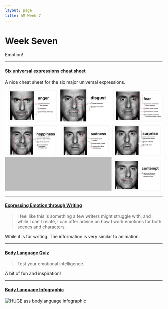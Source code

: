 ```yaml
---
layout: page
title: AM Week 7
---
```


# Week Seven

Emotion!

----

#### [Six universal expressions cheat sheet](http://www.subliminalhacking.net/wp-content/uploads/2010/07/MicroExpressions.png)

A nice cheat sheet for the six major universal expressions.

![Micro expressions](/img/posts/MicroExpressions.jpg)

----

#### [Expressing Emotion through Writing](http://referenceforwriters.tumblr.com/post/64916512463/expressing-emotions-through-your-writing)

>I feel like this is something a few writers might struggle with, and while I can’t relate, I can offer advice on how I work emotions for both scenes and characters.

While it is for writing. The information is very similar to animation.

----

#### [Body Language Quiz](http://greatergood.berkeley.edu/ei_quiz/)

>Test your emotional intelligence.

A bit of fun and inspiration!

----

#### [Body Language Infographic](http://www.subliminalhacking.net/wp-content/uploads/2014/01/BusinessBodyLanguage.jpg)

![HUGE ass bodylanguage infographic](http://www.subliminalhacking.net/wp-content/uploads/2014/01/BusinessBodyLanguage.jpg)